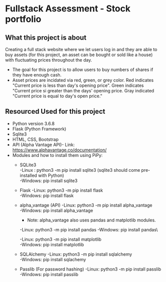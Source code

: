 # Fullstack Assessment - Stock portfolio

## What this project is about
Creating a full stack website where we let users log in and they are able to buy assets (for this project, an asset can be bought or sold like a house) with fluctuating prices throughout the day.

- The goal for this project is to allow users to buy numbers of shares if they have enough cash. 
- Asset prices are incidated via red, green, or grey color. Red indicates "Current price is less than day's opening price". 
  Green indicates "Current price si greater than the days' opening price.
  Gray indicated "Current price is equal to day's open price."
 

## Resourced Used for this project
 * Python version 3.6.8
 * Flask (Python Framework)
 * Sqlite3 
 * HTML, CSS, Bootstrap
 * API (Alpha Vantage API)- Link: https://www.alphavantage.co/documentation/
 * Modules and how to install them using PiPy: 
    * SQLite3  
        -Linux : python3 -m pip install sqlite3 (sqlite3 should come pre-installed with Python)\
        -Windows: pip install sqlite3
    * Flask
        -Linux: python3 -m pip install flask\
        -Windows: pip install flask
    * alpha_vantage (API)
        -Linux: python3 -m pip install alpha_vantage\
        -Windows: pip install alpha_vantage
        
        * Note: alpha_vantage also uses pandas and matplotlib modules.
        
        -Linux: python3 -m pip install pandas
        -Windows: pip install pandas\
        
        -Linux: python3 -m pip install matplotlib\
        -Windows: pip install matplotlib
    * SQLAlchemy 
        -Linux: python3 -m pip install sqlalchemy\
        -Windows: pip install sqlachemy
    * Passlib (For password hashing)
        -Linux: python3 -m pip install passlib\
        -Windows: pip install passlib 
